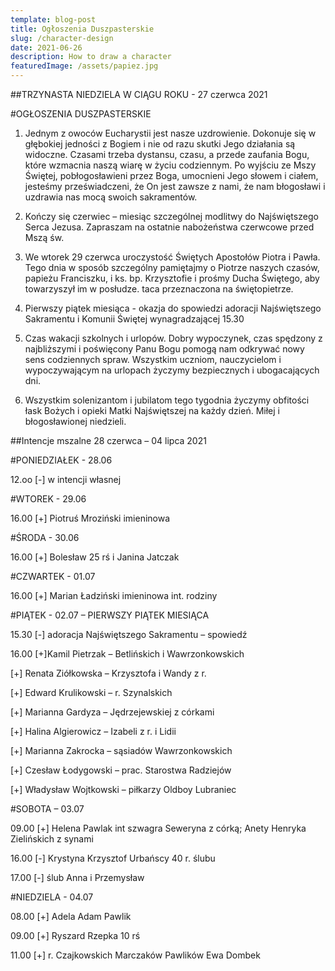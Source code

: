 ```yaml
---
template: blog-post
title: Ogłoszenia Duszpasterskie
slug: /character-design
date: 2021-06-26
description: How to draw a character
featuredImage: /assets/papiez.jpg
---
```

##TRZYNASTA NIEDZIELA W CIĄGU ROKU  - 27 czerwca 2021                            

#OGŁOSZENIA DUSZPASTERSKIE

1. Jednym z owoców Eucharystii jest nasze uzdrowienie. Dokonuje się w głębokiej jedności z Bogiem i nie od razu skutki Jego działania są widoczne. Czasami trzeba dystansu, czasu, a przede zaufania Bogu, które wzmacnia naszą wiarę w życiu codziennym. Po wyjściu ze Mszy Świętej, pobłogosławieni przez Boga, umocnieni Jego słowem i ciałem, jesteśmy przeświadczeni, że On jest zawsze z nami, że nam błogosławi i uzdrawia nas mocą swoich sakramentów.

2. Kończy się czerwiec – miesiąc szczególnej modlitwy do Najświętszego Serca Jezusa. Zapraszam na ostatnie nabożeństwa czerwcowe  przed Mszą św.

3. We wtorek 29 czerwca uroczystość Świętych Apostołów Piotra i Pawła. Tego dnia w sposób szczególny pamiętajmy o Piotrze naszych czasów, papieżu Franciszku, i ks. bp. Krzysztofie  i prośmy Ducha Świętego, aby towarzyszył im w posłudze. taca przeznaczona na świętopietrze.

4. Pierwszy piątek miesiąca - okazja do spowiedzi adoracji Najświętszego Sakramentu i Komunii Świętej wynagradzającej 15.30 

5. Czas  wakacji szkolnych i urlopów. Dobry wypoczynek, czas spędzony z najbliższymi i poświęcony Panu Bogu pomogą nam odkrywać nowy sens codziennych spraw. Wszystkim uczniom, nauczycielom i wypoczywającym na urlopach życzymy bezpiecznych i ubogacających dni. 

6. Wszystkim solenizantom i jubilatom tego tygodnia życzymy obfitości łask Bożych i opieki Matki Najświętszej na każdy dzień. Miłej i błogosławionej niedzieli.

##Intencje mszalne 28 czerwca – 04 lipca  2021

#PONIEDZIAŁEK - 28.06

12.oo [-] w intencji własnej

#WTOREK  - 29.06

16.00 [+]  Piotruś Mroziński imieninowa

#ŚRODA  - 30.06 

16.00 [+] Bolesław 25 rś i Janina Jatczak

#CZWARTEK - 01.07

16.00 [+] Marian Ładziński imieninowa int. rodziny  

#PIĄTEK  -  02.07 – PIERWSZY PIĄTEK MIESIĄCA

15.30 [-] adoracja Najświętszego Sakramentu – spowiedź

16.00 [+]Kamil Pietrzak – Betlińskich i Wawrzonkowskich

[+] Renata Ziółkowska – Krzysztofa i Wandy z r.

[+] Edward Krulikowski – r. Szynalskich 

[+] Marianna Gardyza – Jędrzejewskiej z córkami

[+] Halina Algierowicz – Izabeli z r. i Lidii 

[+] Marianna Zakrocka – sąsiadów Wawrzonkowskich

[+] Czesław Łodygowski – prac. Starostwa Radziejów 

[+] Władysław Wojtkowski – piłkarzy Oldboy Lubraniec

#SOBOTA – 03.07

09.00 [+] Helena Pawlak int szwagra Seweryna z córką; Anety Henryka Zielińskich z synami 

16.00 [-] Krystyna Krzysztof Urbańscy 40 r. ślubu

17.00 [-] ślub Anna i Przemysław

#NIEDZIELA  - 04.07

08.00 [+] Adela Adam Pawlik

09.00 [+] Ryszard Rzepka 10 rś

11.00 [+] r. Czajkowskich Marczaków Pawlików Ewa Dombek
